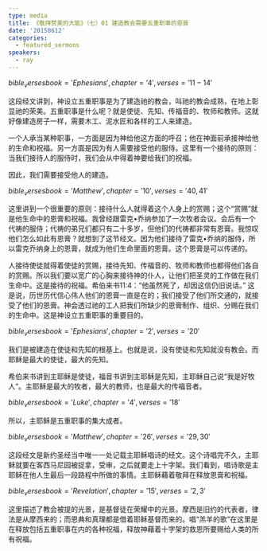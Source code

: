 ```yaml
---
type: media
title: 《敬拜赞美的大能》（七）01 建造教会需要五重职事的恩膏
date: '20150612'
categories:
  - featured_sermons
speakers:
  - ray
---
```

$bible_verses book='Ephesians', chapter='4', verses='11-14'$

这段经文讲到，神设立五重职事是为了建造祂的教会，叫祂的教会成熟，在地上彰显祂的荣美。五重职事是什么呢？就是使徒、先知、传福音的、牧师和教师。这就好像建造房子一样，需要木工、泥水匠和各样的工人来建造。

一个人承当某种职事，一方面是因为神给他这方面的呼召；他在神面前承接神给他的生命和祝福。另一方面是因为有人需要接受他的服侍。这里有一个接待的原则：当我们接待人的服侍时，我们会从中得着神要给我们的祝福。

因此，我们需要接受他人的建造。

$bible_verses book='Matthew', chapter='10', verses='40,41'$

这里讲到一个很重要的原则：接待什么人就得着这个人身上的赏赐；这个“赏赐”就是他生命中的恩膏和祝福。我曾经跟雷克•乔纳参加了一次牧者会议。会后有一个代祷的服侍；代祷的弟兄们都只有二十多岁，但他们的代祷都非常有恩膏。我惊叹他们怎么如此有恩膏？就想到了这节经文。因为他们接待了雷克•乔纳的服侍，所以雷克乔纳身上的恩膏，就成为他们生命里面的恩膏。这个恩膏是可以传递的。

人接待使徒就得着使徒的赏赐，接待先知、传福音的、牧师和教师也都得他们各自的赏赐。所以我们要以宽广的心胸来接待神的仆人，让他们把圣灵的工作做在我们生命中。这是接待的祝福。希伯来书11:4：“他虽然死了，却因这信仍旧说话。” 这是说，历世历代信心伟人他们的恩膏一直是在的；我们接受了他们所交通的，就接受了他们的恩膏。神会透过祂的工人把我们所缺少的恩膏制作、组织、分赐在我们的生命中。这是神设立五重职事的重要目的。

$bible_verses book='Ephesians', chapter='2', verses='20'$

我们是被建造在使徒和先知的根基上。也就是说，没有使徒和先知就没有教会。而耶稣是最大的使徒，最大的先知。

希伯来书讲到主耶稣是使徒，福音书讲到主耶稣是先知，主耶稣自己说“我是好牧人”。主耶稣是最大的牧者，最大的教师，也是最大的传福音者。

$bible_verses book='Luke', chapter='4', verses='18'$

所以，主耶稣是五重职事的集大成者。

$bible_verses book='Matthew', chapter='26', verses='29,30'$

这段经文是新约圣经当中唯一一处记载主耶稣唱诗的经文。这个诗唱完不久，主耶稣就要在客西马尼园被捉拿，受审，之后就要走上十字架。我们看到，唱诗歌是主耶稣在他人生最后一段路程中所做的事情。主耶稣藉着敬拜在释放恩膏和祝福。

$bible_verses book='Revelation', chapter='15', verses='2,3'$

这里描述了教会被提的光景，是基督徒在荣耀中的光景。摩西是旧约的代表者，律法是从摩西来的；而恩典和真理都是借着耶稣基督而来的。唱“羔羊的歌”在这里是在释放包括五重职事在内的各种祝福，释放神藉着十字架的救恩所要赐给人类的所有祝福。
